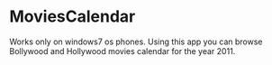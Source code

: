 MoviesCalendar
==============

Works only on windows7 os phones. Using this app you can browse Bollywood and Hollywood movies calendar for the year 2011.
